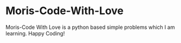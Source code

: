 # Moris-Code-With-Love
Moris-Code With Love is a python based simple problems which I am learning. Happy Coding!
